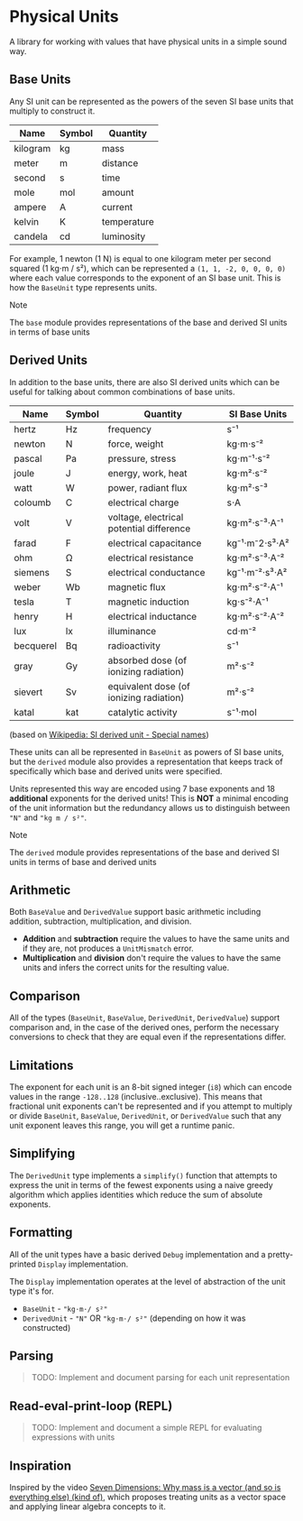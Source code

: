 # Physical Units

A library for working with values that have physical units in a simple sound way.

## Base Units

Any SI unit can be represented as the powers of the seven SI base units that multiply to construct it.

| Name | Symbol | Quantity |
|------|--------|----------|
| kilogram | kg | mass |
| meter | m | distance |
| second | s | time |
| mole | mol | amount |
| ampere | A | current |
| kelvin | K | temperature |
| candela | cd | luminosity |

For example, 1 newton (1 N) is equal to one kilogram meter per second squared (1 kg⋅m / s²),
which can be represented a `(1, 1, -2, 0, 0, 0, 0)` where each value corresponds to the exponent
of an SI base unit. This is how the `BaseUnit` type represents units.

> [!NOTE]
> The `base` module provides representations of the base and derived SI units in terms of base units

## Derived Units

In addition to the base units, there are also SI derived units
which can be useful for talking about common combinations of base units.

| Name | Symbol | Quantity | SI Base Units |
|------|--------|----------|---------------|
| hertz | Hz | frequency | s⁻¹ |
| newton | N | force, weight | kg⋅m⋅s⁻² |
| pascal | Pa | pressure, stress | kg⋅m⁻¹⋅s⁻² |
| joule | J | energy, work, heat | kg⋅m²⋅s⁻² |
| watt | W | power, radiant flux | kg⋅m²⋅s⁻³ |
| coloumb | C | electrical charge | s⋅A |
| volt | V | voltage, electrical potential difference | kg⋅m²⋅s⁻³⋅A⁻¹ |
| farad | F | electrical capacitance | kg⁻¹⋅m⁻2⋅s³⋅A² |
| ohm | Ω | electrical resistance | kg⋅m²⋅s⁻³⋅A⁻² |
| siemens | S | electrical conductance | kg⁻¹⋅m⁻²⋅s³⋅A² |
| weber | Wb | magnetic flux | kg⋅m²⋅s⁻²⋅A⁻¹ |
| tesla | T | magnetic induction | kg⋅s⁻²⋅A⁻¹ | 
| henry | H | electrical inductance | kg⋅m²⋅s⁻²⋅A⁻² |
| lux | lx | illuminance | cd⋅m⁻² |
| becquerel | Bq | radioactivity | s⁻¹ |
| gray | Gy | absorbed dose (of ionizing radiation) | m²⋅s⁻² |
| sievert | Sv | equivalent dose (of ionizing radiation) | m²⋅s⁻² |
| katal | kat | catalytic activity | s⁻¹⋅mol | 

(based on [Wikipedia: SI derived unit - Special names](https://en.wikipedia.org/wiki/SI_derived_unit#Special_names))

These units can all be represented in `BaseUnit` as powers of SI base units,
but the `derived` module also provides a representation that keeps track
of specifically which base and derived units were specified.

Units represented this way are encoded using 7 base exponents
and 18 **additional** exponents for the derived units!
This is **NOT** a minimal encoding of the unit information but
the redundancy allows us to distinguish between `"N"` and `"kg m / s²"`.

> [!NOTE]
> The `derived` module provides representations of the base and derived SI units in terms of base and derived units

## Arithmetic

Both `BaseValue` and `DerivedValue` support basic arithmetic including addition, subtraction, multiplication, and division.

* **Addition** and **subtraction** require the values to have the same units and if they are, not produces a `UnitMismatch` error.
* **Multiplication** and **division** don't require the values to have the same units and infers the correct units for the resulting value.

## Comparison

All of the types (`BaseUnit`, `BaseValue`, `DerivedUnit`, `DerivedValue`) support comparison
and, in the case of the derived ones, perform the necessary conversions to check that they are equal
even if the representations differ.

## Limitations

The exponent for each unit is an 8-bit signed integer (`i8`) which can
encode values in the range `-128..128` (inclusive..exclusive).
This means that fractional unit exponents can't be represented and
if you attempt to multiply or divide `BaseUnit`, `BaseValue`, `DerivedUnit`, or `DerivedValue`
such that any unit exponent leaves this range, you will get a runtime panic.

## Simplifying

The `DerivedUnit` type implements a `simplify()` function that attempts to express
the unit in terms of the fewest exponents using a naive greedy algorithm
which applies identities which reduce the sum of absolute exponents.

## Formatting

All of the unit types have a basic derived `Debug` implementation
and a pretty-printed `Display` implementation.

The `Display` implementation operates at the level of abstraction of the unit type it's for.
* `BaseUnit` - `"kg⋅m⋅/ s²"`
* `DerivedUnit` - `"N"` OR `"kg⋅m⋅/ s²"` (depending on how it was constructed)

## Parsing

> TODO: Implement and document parsing for each unit representation

## Read-eval-print-loop (REPL)

> TODO: Implement and document a simple REPL for evaluating expressions with units

## Inspiration

Inspired by the video [Seven Dimensions: Why mass is a vector (and so is everything else) (kind of)](https://www.youtube.com/watch?v=bI-FS7aZJpY), which proposes treating units as a vector space and applying linear algebra concepts to it.
